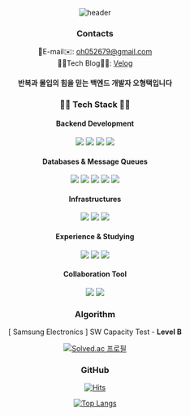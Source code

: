 <div align="center">
  
![header](https://capsule-render.vercel.app/api?type=venom&color=auto&height=300&section=header&text=Deep%20Dive!&fontSize=80&desc=Hyeongtaek%20Oh,%20Backend%20Developer&descSize=20&descAlign=80&descAlignY=70)

### Contacts
📧E-mail✉️: <oh052679@gmail.com>
<br/>
👨‍💻Tech Blog👨‍💻: [Velog](https://velog.io/@oh052679)       

#### 반복과 몰입의 힘을 믿는 백엔드 개발자 오형택입니다


### 👨‍💻 Tech Stack 👨‍💻

#### Backend Development

<img src="https://img.shields.io/badge/Java-ED8B00?style=for-the-badge&logo=openjdk&logoColor=white"/>
<img src="https://img.shields.io/badge/Spring-6DB33F?style=for-the-badge&logo=spring&logoColor=white"/> 
<img src="https://img.shields.io/badge/Spring%20Boot-6DB33F?style=for-the-badge&logo=spring%20boot&logoColor=white"/> 
<img src="https://img.shields.io/badge/Hibernate-59666C?style=for-the-badge&logo=Hibernate&logoColor=white"/>

#### Databases & Message Queues
<img src="https://img.shields.io/badge/mysql-4479A1.svg?style=for-the-badge&logo=mysql&logoColor=white"/>
<img src="https://img.shields.io/badge/MongoDB-4EA94B?style=for-the-badge&logo=mongodb&logoColor=white"/>
<img src="https://img.shields.io/badge/redis-%23DD0031.svg?&style=for-the-badge&logo=redis&logoColor=white"/>
<img src="https://img.shields.io/badge/Apache%20Kafka-000?style=for-the-badge&logo=apachekafka"/>
<img src="https://img.shields.io/badge/rabbitmq-%23FF6600.svg?&style=for-the-badge&logo=rabbitmq&logoColor=white"/>

#### Infrastructures
<img src="https://img.shields.io/badge/Docker-2496ED?style=for-the-badge&logo=Docker&logoColor=white"/>
<img src="https://img.shields.io/badge/Jenkins-D24939?style=for-the-badge&logo=Jenkins&logoColor=white"/>
<img src="https://img.shields.io/badge/nginx-%23009639.svg?style=for-the-badge&logo=nginx&logoColor=white"/>

#### Experience & Studying
<img src="https://img.shields.io/badge/AWS%20EC2-FF9900?style=for-the-badge&logo=Amazon%20EC2&logoColor=white"/>
<img src="https://img.shields.io/badge/scala-%23DC322F.svg?style=for-the-badge&logo=scala&logoColor=white"/>
<img src="https://img.shields.io/badge/Apache%20Spark-FDEE21?style=flat-square&logo=apachespark&logoColor=black"/>

#### Collaboration Tool
<img src="https://img.shields.io/badge/jira-%230A0FFF.svg?style=for-the-badge&logo=jira&logoColor=white"/>
<img src="https://img.shields.io/badge/gitlab-%23181717.svg?style=for-the-badge&logo=gitlab&logoColor=white"/>

### Algorithm
[ Samsung Electronics ] SW Capacity Test - **Level B**
<br/>

[![Solved.ac
프로필](http://mazassumnida.wtf/api/v2/generate_badge?boj=oh052679)](https://solved.ac/profile/oh052679)
<br/>


### GitHub
[![Hits](https://hits.seeyoufarm.com/api/count/incr/badge.svg?url=https%3A%2F%2Fgithub.com%2FHyeongtaekOh&count_bg=%2379C83D&title_bg=%23555555&icon=pinboard.svg&icon_color=%23E7E7E7&title=hits&edge_flat=false)](https://hits.seeyoufarm.com)

[![Top Langs](https://github-readme-stats.vercel.app/api/top-langs/?username=HyeongtaekOh&layout=donut)](https://github.com/anuraghazra/github-readme-stats)

<!-- ![Anurag's GitHub stats](https://github-readme-stats.vercel.app/api?username=HyeongtaekOh&show_icons=true&theme=transparent) 

</div>

<!--
**HyeongtaekOh/HyeongtaekOh** is a ✨ _special_ ✨ repository because its `README.md` (this file) appears on your GitHub profile.

Here are some ideas to get you started:

- 🔭 I’m currently working on ...
- 🌱 I’m currently learning ...
- 👯 I’m looking to collaborate on ...
- 🤔 I’m looking for help with ...
- 💬 Ask me about ...
- 📫 How to reach me: ...
- 😄 Pronouns: ...
- ⚡ Fun fact: ...
-->
